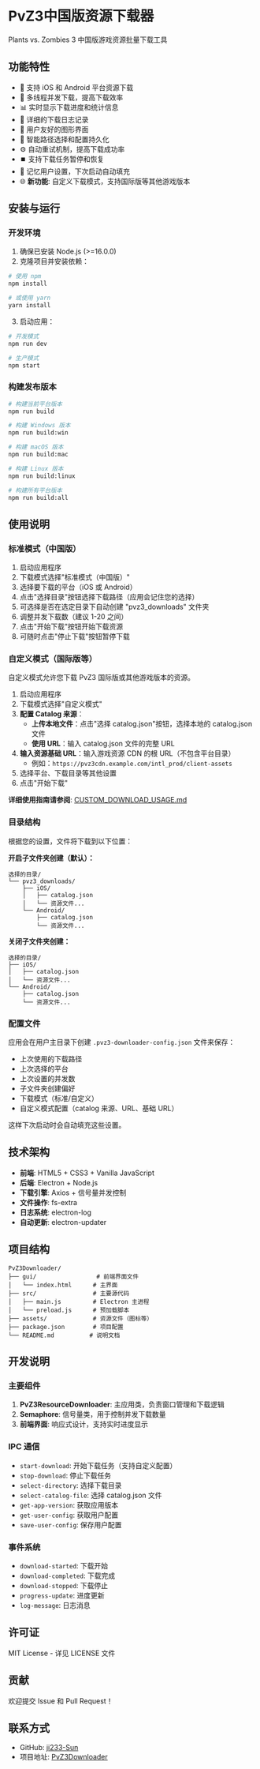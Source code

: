 # PvZ3中国版资源下载器

Plants vs. Zombies 3 中国版游戏资源批量下载工具

## 功能特性

- 🌻 支持 iOS 和 Android 平台资源下载
- 🚀 多线程并发下载，提高下载效率
- 📊 实时显示下载进度和统计信息
- 📝 详细的下载日志记录
- 🎯 用户友好的图形界面
- 📁 智能路径选择和配置持久化
- ⚙️ 自动重试机制，提高下载成功率
- ⏹️ 支持下载任务暂停和恢复
- 💾 记忆用户设置，下次启动自动填充
- 🌐 **新功能**: 自定义下载模式，支持国际版等其他游戏版本

## 安装与运行

### 开发环境

1. 确保已安装 Node.js (>=16.0.0)
2. 克隆项目并安装依赖：

```bash
# 使用 npm
npm install

# 或使用 yarn
yarn install
```

3. 启动应用：

```bash
# 开发模式
npm run dev

# 生产模式
npm start
```

### 构建发布版本

```bash
# 构建当前平台版本
npm run build

# 构建 Windows 版本
npm run build:win

# 构建 macOS 版本
npm run build:mac

# 构建 Linux 版本
npm run build:linux

# 构建所有平台版本
npm run build:all
```

## 使用说明

### 标准模式（中国版）

1. 启动应用程序
2. 下载模式选择"标准模式（中国版）"
3. 选择要下载的平台（iOS 或 Android）
4. 点击"选择目录"按钮选择下载路径（应用会记住您的选择）
5. 可选择是否在选定目录下自动创建 "pvz3_downloads" 文件夹
6. 调整并发下载数（建议 1-20 之间）
7. 点击"开始下载"按钮开始下载资源
8. 可随时点击"停止下载"按钮暂停下载

### 自定义模式（国际版等）

自定义模式允许您下载 PvZ3 国际版或其他游戏版本的资源。

1. 启动应用程序
2. 下载模式选择"自定义模式"
3. **配置 Catalog 来源**：
   - **上传本地文件**：点击"选择 catalog.json"按钮，选择本地的 catalog.json 文件
   - **使用 URL**：输入 catalog.json 文件的完整 URL
4. **输入资源基础 URL**：输入游戏资源 CDN 的根 URL（不包含平台目录）
   - 例如：`https://pvz3cdn.example.com/intl_prod/client-assets`
5. 选择平台、下载目录等其他设置
6. 点击"开始下载"

**详细使用指南请参阅**: [CUSTOM_DOWNLOAD_USAGE.md](CUSTOM_DOWNLOAD_USAGE.md)

### 目录结构

根据您的设置，文件将下载到以下位置：

**开启子文件夹创建（默认）：**
```
选择的目录/
└── pvz3_downloads/
    ├── iOS/
    │   ├── catalog.json
    │   └── 资源文件...
    └── Android/
        ├── catalog.json
        └── 资源文件...
```

**关闭子文件夹创建：**
```
选择的目录/
├── iOS/
│   ├── catalog.json
│   └── 资源文件...
└── Android/
    ├── catalog.json
    └── 资源文件...
```

### 配置文件

应用会在用户主目录下创建 `.pvz3-downloader-config.json` 文件来保存：
- 上次使用的下载路径
- 上次选择的平台
- 上次设置的并发数
- 子文件夹创建偏好
- 下载模式（标准/自定义）
- 自定义模式配置（catalog 来源、URL、基础 URL）

这样下次启动时会自动填充这些设置。

## 技术架构

- **前端**: HTML5 + CSS3 + Vanilla JavaScript
- **后端**: Electron + Node.js
- **下载引擎**: Axios + 信号量并发控制
- **文件操作**: fs-extra
- **日志系统**: electron-log
- **自动更新**: electron-updater

## 项目结构

```
PvZ3Downloader/
├── gui/                 # 前端界面文件
│   └── index.html      # 主界面
├── src/                # 主要源代码
│   ├── main.js         # Electron 主进程
│   └── preload.js      # 预加载脚本
├── assets/             # 资源文件（图标等）
├── package.json        # 项目配置
└── README.md          # 说明文档
```

## 开发说明

### 主要组件

1. **PvZ3ResourceDownloader**: 主应用类，负责窗口管理和下载逻辑
2. **Semaphore**: 信号量类，用于控制并发下载数量
3. **前端界面**: 响应式设计，支持实时进度显示

### IPC 通信

- `start-download`: 开始下载任务（支持自定义配置）
- `stop-download`: 停止下载任务
- `select-directory`: 选择下载目录
- `select-catalog-file`: 选择 catalog.json 文件
- `get-app-version`: 获取应用版本
- `get-user-config`: 获取用户配置
- `save-user-config`: 保存用户配置

### 事件系统

- `download-started`: 下载开始
- `download-completed`: 下载完成
- `download-stopped`: 下载停止
- `progress-update`: 进度更新
- `log-message`: 日志消息

## 许可证

MIT License - 详见 LICENSE 文件

## 贡献

欢迎提交 Issue 和 Pull Request！

## 联系方式

- GitHub: [ji233-Sun](https://github.com/ji233-Sun)
- 项目地址: [PvZ3Downloader](https://github.com/ji233-Sun/PvZ3Downloader)